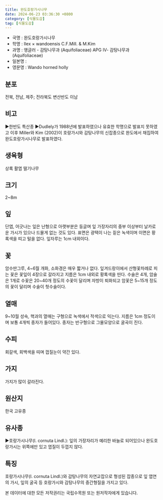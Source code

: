 ```yaml
---
title: 완도호랑가시나무
date: 2024-06-23 03:36:30 +0800
category: [식물도감]
tag: [식물도감]
---
```




- 국명 : 완도호랑가시나무
- 학명 : Ilex × wandoensis C.F.Mill. & M.Kim
- 과명 : 앵글러 - 감탕나무과 (Aquifoliaceae) APG Ⅳ- 감탕나무과 (Aquifoliaceae)
- 일본명 : 
- 영문명 : Wando horned holly


## 분포
전북, 전남, 제주; 전라북도 변산반도 이남
## 비고
▶한반도 특산종▶Dudlely가 1988년에 발표하였으나 유효한 학명으로 발표지 못하였고 이후 Miller와 Kim (2002)이 호랑가시와 감탕나무의 신잡종으로 완도에서 채집하여 완도호랑가시나무로 발표하였다.
## 생육형
상록 활엽 떨기나무
## 크기
2~8m
## 잎
단엽, 어긋나는 잎은 난형으로 아랫부분은 둥글며 잎 가장자리의 중부 이상부터 날카로운 가시가 있으나 드물게 없는 것도 있다. 표면은 광택이 나는 짙은 녹색이며 이면은 황록색을 띠고 털을 없다. 잎자루는 1cm 내외이다.
## 꽃
암수딴그루, 4~6월 개화, 소화경은 매우 짧거나 없다. 잎겨드랑이에서 산형꽃차례로 피는 꽃은 꽃잎이 4장으로 갈라지고 지름은 1cm 내외로 황록색을 띤다. 수술은 4개, 암술은 1개로 수꽃은 20~40개 정도의 수꽃이 달리며 자방이 퇴화되고 암꽃은 5~15개 정도의 꽃이 달리며 수술이 헛수술이다.
## 열매
9~10월 성숙, 핵과의 열매는 구형으로 녹색에서 적색으로 익는다. 지름은 1cm 정도이며 보통 4개씩 종자가 들어있다. 종자는 반구형으로 그물모양으로 굴곡이 진다.
## 수피
회갈색, 회백색을 띠며 껍질눈이 약간 있다.
## 가지
가지가 많이 갈라진다.
## 원산지
한국 고유종
## 유사종
▶호랑가시나무(I. cornuta Lindl.): 잎의 가장자리가 예리한 바늘로 되어있으나 완도호랑가시는 위쪽에만 있고 엽질이 두껍지 않다.
## 특징
호랑가시나무(I. cornuta Lindl.)와 감탕나무의 자연교잡으로 형성된 잡종으로 잎 엽연의 가시, 잎의 굴곡 등 호랑가시와 감탕나무의 중간형질을 가지고 있다.






본 데이터에 대한 모든 저작권리는 국립수목원 또는 원저작자에게 있습니다.
